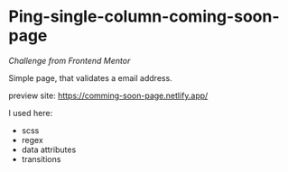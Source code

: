 # Ping-single-column-coming-soon-page

*Challenge from Frontend Mentor*

Simple page, that validates a email address.

preview site: https://comming-soon-page.netlify.app/

I used here:
* scss
* regex
* data attributes
* transitions
